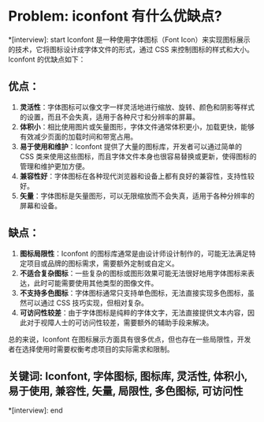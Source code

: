 # Problem: iconfont 有什么优缺点?

*[interview]: start
Iconfont 是一种使用字体图标（Font Icon）来实现图标展示的技术，它将图标设计成字体文件的形式，通过 CSS 来控制图标的样式和大小。Iconfont 的优缺点如下：

## 优点：
1. **灵活性**：字体图标可以像文字一样灵活地进行缩放、旋转、颜色和阴影等样式的设置，而且不会失真，适用于各种尺寸和分辨率的屏幕。
2. **体积小**：相比使用图片或矢量图形，字体文件通常体积更小，加载更快，能够有效减少页面的加载时间和带宽占用。
3. **易于使用和维护**：Iconfont 提供了大量的图标库，开发者可以通过简单的 CSS 类来使用这些图标，而且字体文件本身也很容易替换或更新，使得图标的管理和维护更加方便。
4. **兼容性好**：字体图标在各种现代浏览器和设备上都有良好的兼容性，支持性较好。
5. **矢量**：字体图标是矢量图形，可以无限缩放而不会失真，适用于各种分辨率的屏幕和设备。

## 缺点：
1. **图标局限性**：Iconfont 的图标库通常是由设计师设计制作的，可能无法满足特定项目或品牌的图标需求，需要额外定制或自定义。
2. **不适合复杂图标**：一些复杂的图标或图形效果可能无法很好地用字体图标来表达，此时可能需要使用其他类型的图像文件。
3. **不支持多色图标**：字体图标通常只支持单色图标，无法直接实现多色图标，虽然可以通过 CSS 技巧实现，但相对复杂。
4. **可访问性较差**：由于字体图标是纯粹的字体文字，无法直接提供文本内容，因此对于视障人士的可访问性较差，需要额外的辅助手段来解决。

总的来说，Iconfont 在图标展示方面具有很多优点，但也存在一些局限性，开发者在选择使用时需要权衡考虑项目的实际需求和限制。

## 关键词: Iconfont, 字体图标, 图标库, 灵活性, 体积小, 易于使用, 兼容性, 矢量, 局限性, 多色图标, 可访问性
*[interview]: end
